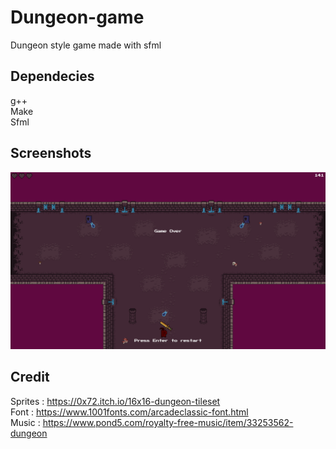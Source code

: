 # Dungeon-game
Dungeon style game made with sfml

## Dependecies
g++\
Make\
Sfml

## Screenshots

![Death screen](https://github.com/SharkAce/Dungeon-game/blob/main/screenshots/2024-06-12_16.png?raw=true)

## Credit
Sprites : https://0x72.itch.io/16x16-dungeon-tileset \
Font : https://www.1001fonts.com/arcadeclassic-font.html \
Music : https://www.pond5.com/royalty-free-music/item/33253562-dungeon

